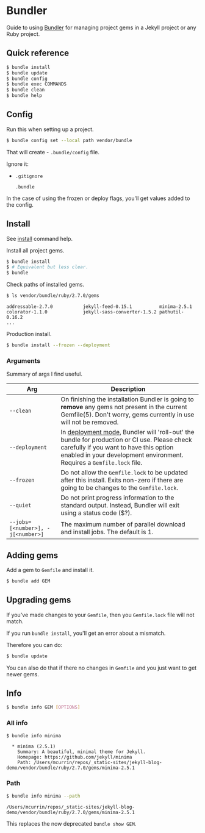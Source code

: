 # Bundler

Guide to using [Bundler](https://bundler.io) for managing project gems in a Jekyll project or any Ruby project.

## Quick reference


```sh
$ bundle install
$ bundle update
$ bundle config
$ bundle exec COMMANDS
$ bundle clean
$ bundle help
```


## Config

Run this when setting up a project.

```sh
$ bundle config set --local path vendor/bundle
```

That will create - `.bundle/config` file.

Ignore it:

- `.gitignore`
    ```
    .bundle
    ```

In the case of using the frozen or deploy flags, you'll get values added to the config.


## Install

See [install](https://bundler.io/man/bundle-install.1.html) command help.

Install all project gems.

```sh
$ bundle install
$ # Equivalent but less clear.
$ bundle
```

Check paths of installed gems.

```sh
$ ls vendor/bundle/ruby/2.7.0/gems
```
```
addressable-2.7.0           jekyll-feed-0.15.1          minima-2.5.1
colorator-1.1.0             jekyll-sass-converter-1.5.2 pathutil-0.16.2
...
```

Production install.

```sh
$ bundle install --frozen --deployment
```

### Arguments

Summary of args I find useful.

| Arg                               | Description                                                                                                                                                                                                        |
| --------------------------------- | ------------------------------------------------------------------------------------------------------------------------------------------------------------------------------------------------------------------ |
| `--clean`                         | On finishing the installation Bundler is going to **remove** any gems not present in the current Gemfile(5). Don't worry, gems currently in use will not be removed.                                               |
| `--deployment`                    | In [deployment mode], Bundler will 'roll-out' the bundle for production or CI use. Please check carefully if you want to have this option enabled in your development environment. Requires a `Gemfile.lock` file. |
| `--frozen`                        | Do not allow the `Gemfile.lock` to be updated after this install. Exits non-zero if there are going to be changes to the `Gemfile.lock`.                                                                           |
| `--quiet`                         | Do not print progress information to the standard output. Instead, Bundler will exit using a status code ($?).                                                                                                     |
| `--jobs=[<number>], -j[<number>]` | The maximum number of parallel download and install jobs. The default is 1.                                                                                                                                        |

[deployment mode]: https://bundler.io/man/bundle-install.1.html#DEPLOYMENT-MODE


## Adding gems

Add a gem to `Gemfile` and install it.

```sh
$ bundle add GEM
```


## Upgrading gems

If you've made changes to your `Gemfile`, then you `Gemfile.lock` file will not match.

If you run `bundle install`, you'll get an error about a mismatch.

Therefore you can do:

```sh
$ bundle update
```

You can also do that if there no changes in `Gemfile` and you just want to get newer gems.



## Info


```sh
$ bundle info GEM [OPTIONS]
```

### All info

```sh
$ bundle info minima
```
```
  * minima (2.5.1)
	Summary: A beautiful, minimal theme for Jekyll.
	Homepage: https://github.com/jekyll/minima
	Path: /Users/mcurrin/repos/_static-sites/jekyll-blog-demo/vendor/bundle/ruby/2.7.0/gems/minima-2.5.1
```

### Path

```sh
$ bundle info minima --path
```
```
/Users/mcurrin/repos/_static-sites/jekyll-blog-demo/vendor/bundle/ruby/2.7.0/gems/minima-2.5.1
```

This replaces the now deprecated `bundle show GEM`.

